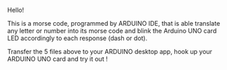 Hello!

This is a morse code, programmed by ARDUINO IDE, that is able translate any letter or number into its morse code and blink the Arduino UNO card LED accordingly to each response (dash or dot).

Transfer the  5 files above to your ARDUINO desktop app, hook up your ARDUINO UNO card and try it out !
